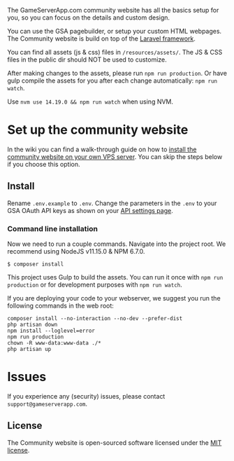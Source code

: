The GameServerApp.com community website has all the basics setup for you, so you can focus on the details and custom design.

You can use the GSA pagebuilder, or setup your custom HTML webpages. The Community website is build on top of the [Laravel framework](https://laravel.com/docs/5.4).

You can find all assets (js & css) files in `/resources/assets/`. The JS & CSS files in the public dir should NOT be used to customize. 

After making changes to the assets, please run `npm run production`. Or have gulp compile the assets for you after each change automatically: `npm run watch`.

Use `nvm use 14.19.0 && npm run watch` when using NVM.

# Set up the community website

In the wiki you can find a walk-through guide on how to [install the community website on your own VPS server](https://github.com/gameserverapp/Community-Website/wiki/Self%E2%80%90hosted-Cloud-VPS-Community-website). You can skip the steps below if you choose this option.

## Install

Rename `.env.example` to `.env`. Change the parameters in the `.env` to your GSA OAuth API keys as shown on your [API settings page](https://dash.gameserverapp.com/configure/api). 

### Command line installation
Now we need to run a couple commands. Navigate into the project root.
We recommend using NodeJS v11.15.0 & NPM 6.7.0.

```@cli
$ composer install
```

This project uses Gulp to build the assets. You can run it once with `npm run production` or for development purposes with `npm run watch`.

If you are deploying your code to your webserver, we suggest you run the following commands in the web root:

```@cli
composer install --no-interaction --no-dev --prefer-dist
php artisan down
npm install --loglevel=error
npm run production
chown -R www-data:www-data ./*
php artisan up
```

# Issues
If you experience any (security) issues, please contact `support@gameserverapp.com`.

## License

The Community website is open-sourced software licensed under the [MIT license](http://opensource.org/licenses/MIT).